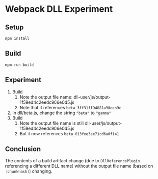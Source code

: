 # Webpack DLL Experiment

## Setup

    npm install

## Build

    npm run build

## Experiment

1. Build
    1. Note the output file name: dll-user/js/output-1f59ed4c2eedc906e0d5.js
    2. Note that it references `beta_3ff31ff94881a98ceb9c`
2. In  dll/beta.js, change the string `"beta"` to `"gamma"`
3. Build
    1. Note the output file name is still dll-user/js/output-1f59ed4c2eedc906e0d5.js
    2. But it now references `beta_013fee3ee71cd6a0f141`

## Conclusion

The contents of a build artifact change (due to `DllReferencePlugin` referencing a different DLL name) without the output file name (based on `[chunkhash]`) changing.
